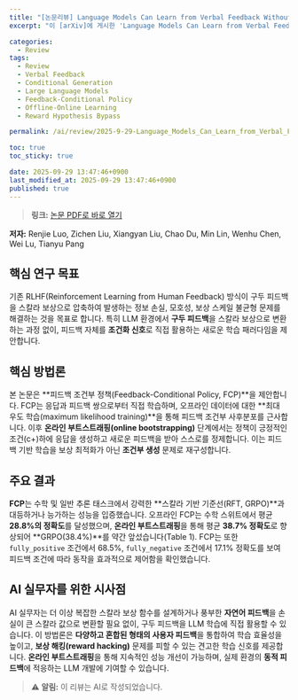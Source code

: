 ```yaml
---
title: "[논문리뷰] Language Models Can Learn from Verbal Feedback Without Scalar Rewards"
excerpt: "이 [arXiv]에 게시한 'Language Models Can Learn from Verbal Feedback Without Scalar Rewards' 논문에 대한 자세한 리뷰입니다."

categories:
  - Review
tags:
  - Review
  - Verbal Feedback
  - Conditional Generation
  - Large Language Models
  - Feedback-Conditional Policy
  - Offline-Online Learning
  - Reward Hypothesis Bypass

permalink: /ai/review/2025-9-29-Language_Models_Can_Learn_from_Verbal_Feedback_Without_Scalar_Rewards/

toc: true
toc_sticky: true

date: 2025-09-29 13:47:46+0900
last_modified_at: 2025-09-29 13:47:46+0900
published: true
---
```

> **링크:** [논문 PDF로 바로 열기](https://arxiv.org/abs/2509.22638)

**저자:** Renjie Luo, Zichen Liu, Xiangyan Liu, Chao Du, Min Lin, Wenhu Chen, Wei Lu, Tianyu Pang



## 핵심 연구 목표
기존 RLHF(Reinforcement Learning from Human Feedback) 방식이 구두 피드백을 스칼라 보상으로 압축하여 발생하는 정보 손실, 모호성, 보상 스케일 불균형 문제를 해결하는 것을 목표로 합니다. 특히 LLM 환경에서 **구두 피드백**을 스칼라 보상으로 변환하는 과정 없이, 피드백 자체를 **조건화 신호**로 직접 활용하는 새로운 학습 패러다임을 제안합니다.

## 핵심 방법론
본 논문은 **피드백 조건부 정책(Feedback-Conditional Policy, FCP)**을 제안합니다. FCP는 응답과 피드백 쌍으로부터 직접 학습하며, 오프라인 데이터에 대한 **최대 우도 학습(maximum likelihood training)**을 통해 피드백 조건부 사후분포를 근사합니다. 이후 **온라인 부트스트래핑(online bootstrapping)** 단계에서는 정책이 긍정적인 조건(c+)하에 응답을 생성하고 새로운 피드백을 받아 스스로를 정제합니다. 이는 피드백 기반 학습을 보상 최적화가 아닌 **조건부 생성** 문제로 재구성합니다.

## 주요 결과
**FCP**는 수학 및 일반 추론 태스크에서 강력한 **스칼라 기반 기준선(RFT, GRPO)**과 대등하거나 능가하는 성능을 입증했습니다. 오프라인 FCP는 수학 스위트에서 평균 **28.8%의 정확도**를 달성했으며, **온라인 부트스트래핑**을 통해 평균 **38.7% 정확도**로 향상되어 **GRPO(38.4%)**를 약간 앞섰습니다(Table 1). FCP는 또한 `fully_positive` 조건에서 68.5%, `fully_negative` 조건에서 17.1% 정확도를 보여 피드백 조건에 따라 동작을 효과적으로 제어함을 확인했습니다.

## AI 실무자를 위한 시사점
AI 실무자는 더 이상 복잡한 스칼라 보상 함수를 설계하거나 풍부한 **자연어 피드백**을 손실이 큰 스칼라 값으로 변환할 필요 없이, 구두 피드백을 LLM 학습에 직접 활용할 수 있습니다. 이 방법론은 **다양하고 혼합된 형태의 사용자 피드백**을 통합하여 학습 효율성을 높이고, **보상 해킹(reward hacking)** 문제를 피할 수 있는 견고한 학습 신호를 제공합니다. **온라인 부트스트래핑**을 통해 지속적인 성능 개선이 가능하며, 실제 환경의 **동적 피드백**에 적응하는 LLM 개발에 기여할 수 있습니다.

> ⚠️ **알림:** 이 리뷰는 AI로 작성되었습니다.